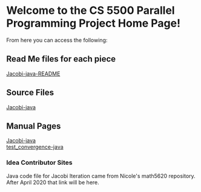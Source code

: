# Welcome to the CS 5500 Parallel Programming Project Home Page!
From here you can access the following:   

## Read Me files for each piece
[Jacobi-java-README](https://github.com/nicoleefleming/ParallelProgrammingProject/blob/master/Source/Jacobi-java-README.md)     
[]()  

## Source Files
[Jacobi-java](https://github.com/nicoleefleming/ParallelProgrammingProject/edit/master/Source/Jacobi.java)     
[]()    

## Manual Pages
[Jacobi-java](https://github.com/nicoleefleming/ParallelProgrammingProject/blob/master/SoftwareManual/Jacobi-java.md)    
[test_convergence-java](https://github.com/nicoleefleming/ParallelProgrammingProject/blob/master/SoftwareManual/test_convergence-java.md)      

### Idea Contributor Sites
Java code file for Jacobi Iteration came from Nicole's math5620 repository. After April 2020 that link will be here.     

